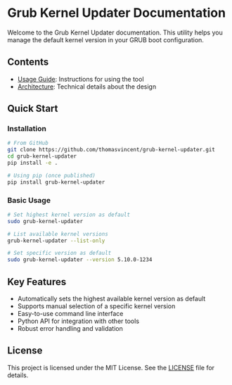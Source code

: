 # Grub Kernel Updater Documentation

Welcome to the Grub Kernel Updater documentation. This utility helps you manage the default kernel version in your GRUB boot configuration.

## Contents

- [Usage Guide](usage.md): Instructions for using the tool
- [Architecture](architecture.md): Technical details about the design

## Quick Start

### Installation

```bash
# From GitHub
git clone https://github.com/thomasvincent/grub-kernel-updater.git
cd grub-kernel-updater
pip install -e .

# Using pip (once published)
pip install grub-kernel-updater
```

### Basic Usage

```bash
# Set highest kernel version as default
sudo grub-kernel-updater

# List available kernel versions
grub-kernel-updater --list-only

# Set specific version as default
sudo grub-kernel-updater --version 5.10.0-1234
```

## Key Features

- Automatically sets the highest available kernel version as default
- Supports manual selection of a specific kernel version
- Easy-to-use command line interface
- Python API for integration with other tools
- Robust error handling and validation

## License

This project is licensed under the MIT License. See the [LICENSE](../LICENSE) file for details.